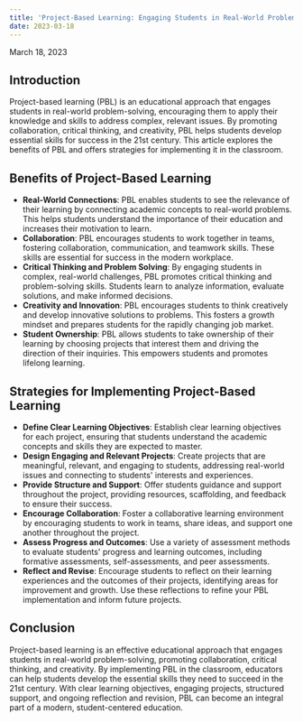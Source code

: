 ```yaml
---
title: 'Project-Based Learning: Engaging Students in Real-World Problem Solving'
date: 2023-03-18
---
```


March 18, 2023

## Introduction

Project-based learning (PBL) is an educational approach that engages students in real-world problem-solving, encouraging them to apply their knowledge and skills to address complex, relevant issues. By promoting collaboration, critical thinking, and creativity, PBL helps students develop essential skills for success in the 21st century. This article explores the benefits of PBL and offers strategies for implementing it in the classroom.

## Benefits of Project-Based Learning

- **Real-World Connections**: PBL enables students to see the relevance of their learning by connecting academic concepts to real-world problems. This helps students understand the importance of their education and increases their motivation to learn.
- **Collaboration**: PBL encourages students to work together in teams, fostering collaboration, communication, and teamwork skills. These skills are essential for success in the modern workplace.
- **Critical Thinking and Problem Solving**: By engaging students in complex, real-world challenges, PBL promotes critical thinking and problem-solving skills. Students learn to analyze information, evaluate solutions, and make informed decisions.
- **Creativity and Innovation**: PBL encourages students to think creatively and develop innovative solutions to problems. This fosters a growth mindset and prepares students for the rapidly changing job market.
- **Student Ownership**: PBL allows students to take ownership of their learning by choosing projects that interest them and driving the direction of their inquiries. This empowers students and promotes lifelong learning.

## Strategies for Implementing Project-Based Learning

- **Define Clear Learning Objectives**: Establish clear learning objectives for each project, ensuring that students understand the academic concepts and skills they are expected to master.
- **Design Engaging and Relevant Projects**: Create projects that are meaningful, relevant, and engaging to students, addressing real-world issues and connecting to students' interests and experiences.
- **Provide Structure and Support**: Offer students guidance and support throughout the project, providing resources, scaffolding, and feedback to ensure their success.
- **Encourage Collaboration**: Foster a collaborative learning environment by encouraging students to work in teams, share ideas, and support one another throughout the project.
- **Assess Progress and Outcomes**: Use a variety of assessment methods to evaluate students' progress and learning outcomes, including formative assessments, self-assessments, and peer assessments.
- **Reflect and Revise**: Encourage students to reflect on their learning experiences and the outcomes of their projects, identifying areas for improvement and growth. Use these reflections to refine your PBL implementation and inform future projects.

## Conclusion

Project-based learning is an effective educational approach that engages students in real-world problem-solving, promoting collaboration, critical thinking, and creativity. By implementing PBL in the classroom, educators can help students develop the essential skills they need to succeed in the 21st century. With clear learning objectives, engaging projects, structured support, and ongoing reflection and revision, PBL can become an integral part of a modern, student-centered education.

